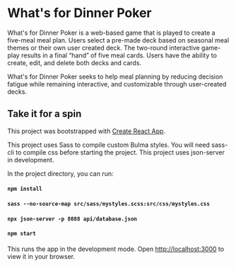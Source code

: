 # What's for Dinner Poker

What's for Dinner Poker is a web-based game that is played to create a five-meal meal plan. Users select a pre-made deck based on seasonal meal themes or their own user created deck. The two-round interactive game-play results in a final “hand” of five meal cards. Users have the ability to create, edit, and delete both decks and cards.

What's for Dinner Poker seeks to help meal planning by reducing decision fatigue while remaining interactive, and customizable through user-created decks.
## Take it for a spin
This project was bootstrapped with [Create React App](https://github.com/facebook/create-react-app).

This project uses Sass to compile custom Bulma styles. You will need sass-cli to compile css before starting the project.
This project uses json-server in development.

In the project directory, you can run:
#### `npm install`
#### `sass --no-source-map src/sass/mystyles.scss:src/css/mystyles.css`
#### `npx json-server -p 8088 api/database.json`
#### `npm start`

This runs the app in the development mode.
Open [http://localhost:3000](http://localhost:3000) to view it in your browser.
